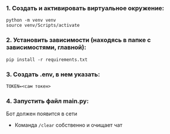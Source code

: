 ### 1. **Создать и активировать виртуальное окружение:**
`python -m venv venv`    
`source venv/Scripts/activate`

### 2. **Установить зависимости (находясь в папке с зависимостями, главной):**
`pip install -r requirements.txt`

### 3. **Создать .env, в нем указать:**
`TOKEN=<сам токен>`

### 4. **Запустить файл main.py:**
Бот должен появится в сети  
- Команда `/clear` собственно и очищает чат
